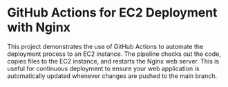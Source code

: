 # GitHub Actions for EC2 Deployment with Nginx

This project demonstrates the use of GitHub Actions to automate the deployment process to an EC2 instance. The pipeline checks out the code, copies files to the EC2 instance, and restarts the Nginx web server. This is useful for continuous deployment to ensure your web application is automatically updated whenever changes are pushed to the main branch.
